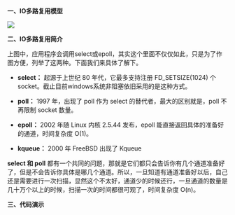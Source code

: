 **一、IO多路复用模型**

![](https://agam-blog-image.oss-cn-hangzhou.aliyuncs.com/IO/IO%20Multiplexing.png)

**二、IO多路复用简介**

上图中，应用程序会调用select或epoll，其实这个里面不仅仅如此，只是为了作图方便，列举了这两种。下面我们来具体了解下。

* **select：**
起源于上世纪 80 年代，它最多支持注册 FD_SETSIZE(1024) 个 socket。截止目前windows系统非阻塞依旧采用的是这种方式。
* **poll：**
1997 年，出现了 poll 作为 select 的替代者，最大的区别就是，poll 不再限制 socket 数量。

* **epoll：**
2002 年随 Linux 内核 2.5.44 发布，epoll 能直接返回具体的准备好的通道，时间复杂度 O(1)。
* **kqueue：**
2000 年 FreeBSD 出现了 Kqueue

**select 和 poll** 都有一个共同的问题，那就是它们都只会告诉你有几个通道准备好了，但是不会告诉你具体是哪几个通道。所以，一旦知道有通道准备好以后，自己还是需要进行一次扫描，显然这个不太好，通道少的时候还行，一旦通道的数量是几十万个以上的时候，扫描一次的时间都很可观了，时间复杂度 O(n)。

**三、代码演示**
